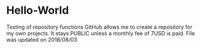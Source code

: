 # Hello-World
Testing of repository functions
GitHub allows me to create a repository for my own projects. It stays PUBLIC unless a monthly fee of 7USD is paid.
File was updated on 2018/08/03

